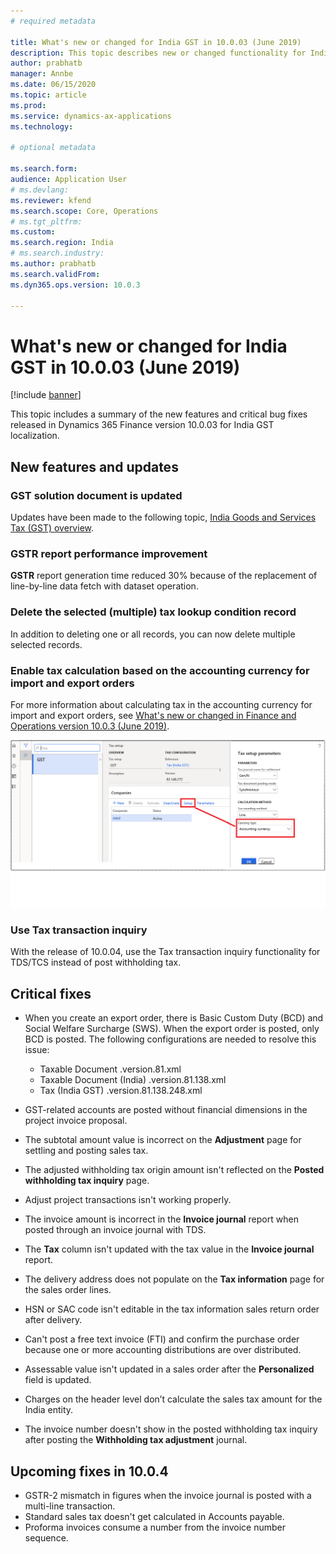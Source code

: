 ```yaml
---
# required metadata

title: What's new or changed for India GST in 10.0.03 (June 2019)
description: This topic describes new or changed functionality for India GST features released in Dynamics 365 Finance version 10.0.03.
author: prabhatb
manager: Annbe
ms.date: 06/15/2020
ms.topic: article
ms.prod: 
ms.service: dynamics-ax-applications
ms.technology: 

# optional metadata

ms.search.form: 
audience: Application User
# ms.devlang: 
ms.reviewer: kfend
ms.search.scope: Core, Operations
# ms.tgt_pltfrm: 
ms.custom: 
ms.search.region: India
# ms.search.industry: 
ms.author: prabhatb
ms.search.validFrom: 
ms.dyn365.ops.version: 10.0.3

---
```


# What's new or changed for India GST in 10.0.03 (June 2019)

[!include [banner](../includes/banner.md)]

This topic includes a summary of the new features and critical bug fixes released in Dynamics 365 Finance version 10.0.03 for India GST localization. 

## New features and updates
### GST solution document is updated 
Updates have been made to the following topic, [India Goods and Services Tax (GST) overview](apac-ind-gst.md).

### GSTR report performance improvement
**GSTR** report generation time reduced 30% because of the replacement of line-by-line data fetch with dataset operation.
 
### Delete the selected (multiple) tax lookup condition record
In addition to deleting one or all records, you can now delete multiple selected records.

### Enable tax calculation based on the accounting currency for import and export orders
For more information about calculating tax in the accounting currency for import and export orders, see [What's new or changed in Finance and Operations version 10.0.3 (June 2019)](../../fin-ops-core/fin-ops/get-started/whats-new-changed-10-0-3.md#calculate-tax-in-accounting-currency-for-importexport-order).

![Tax setup parameters, currency type](media/GST-tax-based-accounting-currency-2-10-0-03.png	)

### Use Tax transaction inquiry 
With the release of 10.0.04, use the Tax transaction inquiry functionality for TDS/TCS instead of post withholding tax.

## Critical fixes 

- When you create an export order, there is Basic Custom Duty (BCD) and Social Welfare Surcharge (SWS). When the export order is posted, only BCD is posted. The following configurations are needed to resolve this issue:
 
  -	Taxable Document .version.81.xml
  -	Taxable Document (India) .version.81.138.xml
  -	Tax (India GST) .version.81.138.248.xml

-	GST-related accounts are posted without financial dimensions in the project invoice proposal.
-	The subtotal amount value is incorrect on the **Adjustment** page for settling and posting sales tax.
-	The adjusted withholding tax origin amount isn't reflected on the **Posted withholding tax inquiry** page.
-	Adjust project transactions isn't working properly.
-	The invoice amount is incorrect in the **Invoice journal** report when posted through an invoice journal with TDS.
-	The **Tax** column isn't updated with the tax value in the **Invoice journal** report.
-	The delivery address does not populate on the **Tax information** page for the sales order lines.
-	HSN or SAC code isn't editable in the tax information sales return order after delivery. 
- Can't post a free text invoice (FTI) and confirm the purchase order because one or more accounting distributions are over distributed.
-	Assessable value isn't updated in a sales order after the **Personalized** field is updated.
-	Charges on the header level don’t calculate the sales tax amount for the India entity.
-	The invoice number doesn't show in the posted withholding tax inquiry after posting the **Withholding tax adjustment** journal.

## Upcoming fixes in 10.0.4 

- GSTR-2 mismatch in figures when the invoice journal is posted with a multi-line transaction.
-	Standard sales tax doesn't get calculated in Accounts payable.
-	Proforma invoices consume a number from the invoice number sequence. 
